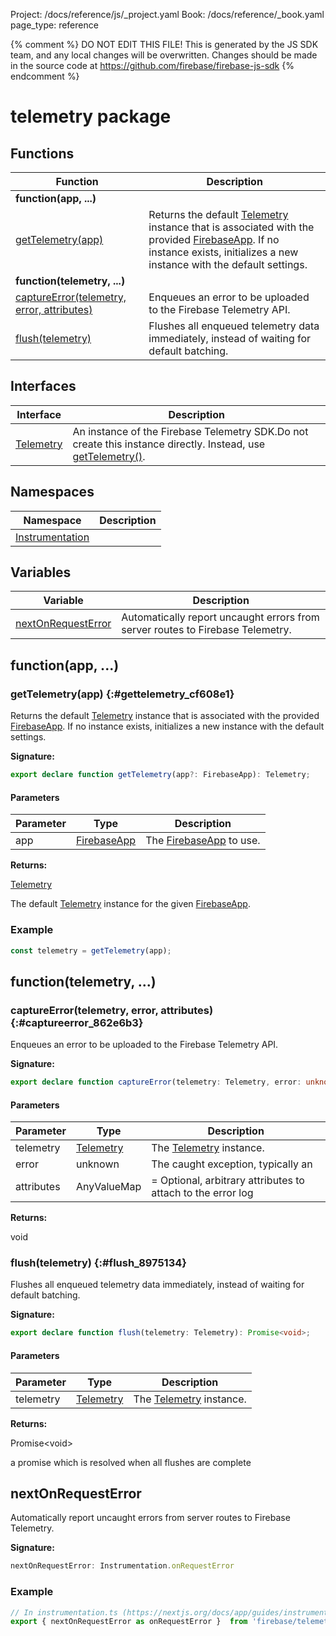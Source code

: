 Project: /docs/reference/js/_project.yaml
Book: /docs/reference/_book.yaml
page_type: reference

{% comment %}
DO NOT EDIT THIS FILE!
This is generated by the JS SDK team, and any local changes will be
overwritten. Changes should be made in the source code at
https://github.com/firebase/firebase-js-sdk
{% endcomment %}

# telemetry package

## Functions

|  Function | Description |
|  --- | --- |
|  <b>function(app, ...)</b> |
|  [getTelemetry(app)](./telemetry.md#gettelemetry_cf608e1) | Returns the default [Telemetry](./telemetry.telemetry.md#telemetry_interface) instance that is associated with the provided [FirebaseApp](./app.firebaseapp.md#firebaseapp_interface)<!-- -->. If no instance exists, initializes a new instance with the default settings. |
|  <b>function(telemetry, ...)</b> |
|  [captureError(telemetry, error, attributes)](./telemetry.md#captureerror_862e6b3) | Enqueues an error to be uploaded to the Firebase Telemetry API. |
|  [flush(telemetry)](./telemetry.md#flush_8975134) | Flushes all enqueued telemetry data immediately, instead of waiting for default batching. |

## Interfaces

|  Interface | Description |
|  --- | --- |
|  [Telemetry](./telemetry.telemetry.md#telemetry_interface) | An instance of the Firebase Telemetry SDK.<!-- -->Do not create this instance directly. Instead, use [getTelemetry()](./telemetry.md#gettelemetry_cf608e1)<!-- -->. |

## Namespaces

|  Namespace | Description |
|  --- | --- |
|  [Instrumentation](./telemetry.instrumentation.md#instrumentation_namespace) |  |

## Variables

|  Variable | Description |
|  --- | --- |
|  [nextOnRequestError](./telemetry.md#nextonrequesterror) | Automatically report uncaught errors from server routes to Firebase Telemetry. |

## function(app, ...)

### getTelemetry(app) {:#gettelemetry_cf608e1}

Returns the default [Telemetry](./telemetry.telemetry.md#telemetry_interface) instance that is associated with the provided [FirebaseApp](./app.firebaseapp.md#firebaseapp_interface)<!-- -->. If no instance exists, initializes a new instance with the default settings.

<b>Signature:</b>

```typescript
export declare function getTelemetry(app?: FirebaseApp): Telemetry;
```

#### Parameters

|  Parameter | Type | Description |
|  --- | --- | --- |
|  app | [FirebaseApp](./app.firebaseapp.md#firebaseapp_interface) | The [FirebaseApp](./app.firebaseapp.md#firebaseapp_interface) to use. |

<b>Returns:</b>

[Telemetry](./telemetry.telemetry.md#telemetry_interface)

The default [Telemetry](./telemetry.telemetry.md#telemetry_interface) instance for the given [FirebaseApp](./app.firebaseapp.md#firebaseapp_interface)<!-- -->.

### Example


```javascript
const telemetry = getTelemetry(app);

```

## function(telemetry, ...)

### captureError(telemetry, error, attributes) {:#captureerror_862e6b3}

Enqueues an error to be uploaded to the Firebase Telemetry API.

<b>Signature:</b>

```typescript
export declare function captureError(telemetry: Telemetry, error: unknown, attributes?: AnyValueMap): void;
```

#### Parameters

|  Parameter | Type | Description |
|  --- | --- | --- |
|  telemetry | [Telemetry](./telemetry.telemetry.md#telemetry_interface) | The [Telemetry](./telemetry.telemetry.md#telemetry_interface) instance. |
|  error | unknown | The caught exception, typically an  |
|  attributes | AnyValueMap | = Optional, arbitrary attributes to attach to the error log |

<b>Returns:</b>

void

### flush(telemetry) {:#flush_8975134}

Flushes all enqueued telemetry data immediately, instead of waiting for default batching.

<b>Signature:</b>

```typescript
export declare function flush(telemetry: Telemetry): Promise<void>;
```

#### Parameters

|  Parameter | Type | Description |
|  --- | --- | --- |
|  telemetry | [Telemetry](./telemetry.telemetry.md#telemetry_interface) | The [Telemetry](./telemetry.telemetry.md#telemetry_interface) instance. |

<b>Returns:</b>

Promise&lt;void&gt;

a promise which is resolved when all flushes are complete

## nextOnRequestError

Automatically report uncaught errors from server routes to Firebase Telemetry.

<b>Signature:</b>

```typescript
nextOnRequestError: Instrumentation.onRequestError
```

### Example


```javascript
// In instrumentation.ts (https://nextjs.org/docs/app/guides/instrumentation):
export { nextOnRequestError as onRequestError }  from 'firebase/telemetry'

```

